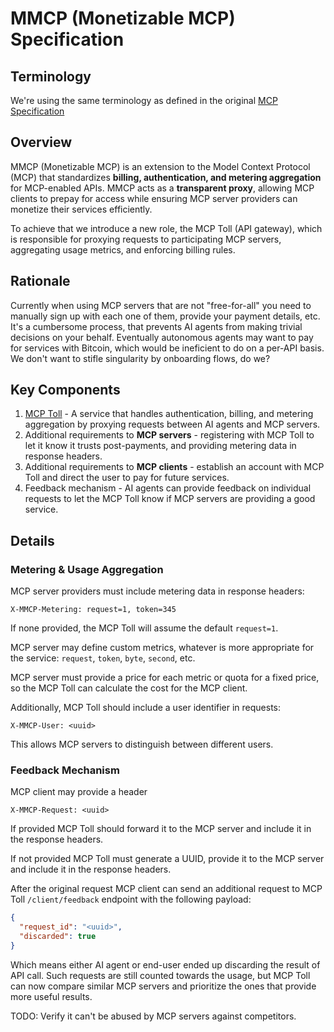 # MMCP (Monetizable MCP) Specification

## Terminology

We're using the same terminology as defined in the original [MCP Specification](https://spec.modelcontextprotocol.io/)

## Overview
MMCP (Monetizable MCP) is an extension to the Model Context Protocol (MCP) that standardizes **billing, authentication, and metering aggregation** for MCP-enabled APIs. MMCP acts as a **transparent proxy**, allowing MCP clients to prepay for access while ensuring MCP server providers can monetize their services efficiently.

To achieve that we introduce a new role, the MCP Toll (API gateway), which is responsible for proxying requests to participating MCP servers, aggregating usage metrics, and enforcing billing rules. 

## Rationale

Currently when using MCP servers that are not "free-for-all" you need to manually sign up with each one of them, provide your payment details, etc. It's a cumbersome process, that prevents AI agents from making trivial decisions on your behalf.
Eventually autonomous agents may want to pay for services with Bitcoin, which would be ineficient to do on a per-API basis. We don't want to stifle singularity by onboarding flows, do we?

## Key Components
1. [MCP Toll](mcp-toll-api-draft.md) - A service that handles authentication, billing, and metering aggregation by proxying requests between AI agents and MCP servers.
2. Additional requirements to **MCP servers** - registering with MCP Toll to let it know it trusts post-payments, and providing metering data in response headers.
3. Additional requirements to **MCP clients** - establish an account with MCP Toll and direct the user to pay for future services.
4. Feedback mechanism - AI agents can provide feedback on individual requests to let the MCP Toll know if MCP servers are providing a good service.


## Details

### Metering & Usage Aggregation

MCP server providers must include metering data in response headers:
```
X-MMCP-Metering: request=1, token=345
```
If none provided, the MCP Toll will assume the default `request=1`.

MCP server may define custom metrics, whatever is more appropriate for the service: `request`, `token`, `byte`, `second`, etc.

MCP server must provide a price for each metric or quota for a fixed price, so the MCP Toll can calculate the cost for the MCP client.

Additionally, MCP Toll should include a user identifier in requests:
```
X-MMCP-User: <uuid>
```
This allows MCP servers to distinguish between different users.

### Feedback Mechanism

MCP client may provide a header
```
X-MMCP-Request: <uuid>
```
If provided MCP Toll should forward it to the MCP server and include it in the response headers.

If not provided MCP Toll must generate a UUID, provide it to the MCP server and include it in the response headers.

After the original request MCP client can send an additional request to MCP Toll `/client/feedback` endpoint with the following payload:
```json
{
  "request_id": "<uuid>",
  "discarded": true
}
```
Which means either AI agent or end-user ended up discarding the result of API call. Such requests are still counted towards the usage, but MCP Toll can now compare similar MCP servers and prioritize the ones that provide more useful results.

TODO: Verify it can't be abused by MCP servers against competitors.
